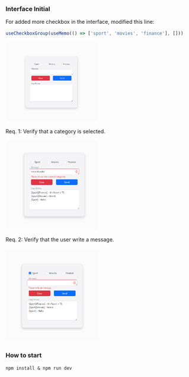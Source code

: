 ### Interface Initial

For added more checkbox in the interface, modified this line:

```javascript
useCheckboxGroup(useMemo(() => ['sport', 'movies', 'finance'], []))
```

<img style="border-radius: 1em" alt="Start Image" src="./docs/Start.png" width="50%">


Req. 1: Verify that a category is selected.

<img style="border-radius: 1em" alt="Middle Image" src="./docs/Middle.png" width="50%">

Req. 2: Verify that the user write a message.

<img style="border-radius: 1em" alt="End Image" src="./docs/End.png" width="50%">

### How to start

````shell
npm install & npm run dev
````
